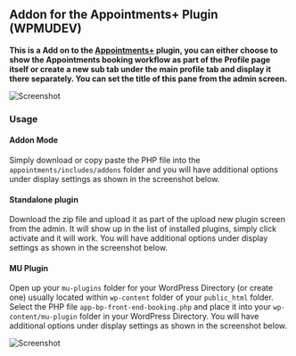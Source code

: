 ## Addon for the Appointments+ Plugin (WPMUDEV)

__This is a Add on to the [Appointments+](https://premium.wpmudev.org/project/appointments-plus/) plugin, you can either choose to show the Appointments booking workflow as part of the Profile page itself or create a new sub tab under the main profile tab and display it there separately. You can set the title of this pane from the admin screen.__


![Screenshot](http://i61.tinypic.com/2ut6o2x.png)


### Usage 

#### Addon Mode

Simply download or copy paste the PHP file into the `appointments/includes/addons` folder and you will have additional options under display settings as shown in the screenshot below.

#### Standalone plugin 

Download the zip file and upload it as part of the upload new plugin screen from the admin. It will show up in the list of installed plugins, simply click activate and it will work. You will have additional options under display settings as shown in the screenshot below.

#### MU Plugin

Open up your `mu-plugins` folder for your WordPress Directory (or create one) usually located within `wp-content` folder of your `public_html` folder. Select the PHP file `app-bp-front-end-booking.php` and place it into your `wp-content/mu-plugin` folder in your WordPress Directory. You will have additional options under display settings as shown in the screenshot below.

![Screenshot](http://i59.tinypic.com/dqqgpl.png)